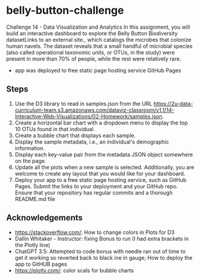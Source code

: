 # belly-button-challenge
Challenge 14 - Data Visualization and Analytics
In this assignment, you will build an interactive dashboard to explore the Belly Button Biodiversity datasetLinks to an external site., which catalogs the microbes that colonize human navels.
The dataset reveals that a small handful of microbial species (also called operational taxonomic units, or OTUs, in the study) were present in more than 70% of people, while the rest were relatively rare.
* app was deployed to free static page hosting service GitHub Pages 
## Steps
1. Use the D3 library to read in samples.json from the URL https://2u-data-curriculum-team.s3.amazonaws.com/dataviz-classroom/v1.1/14-Interactive-Web-Visualizations/02-Homework/samples.json.
2. Create a horizontal bar chart with a dropdown menu to display the top 10 OTUs found in that individual.
3. Create a bubble chart that displays each sample.
4. Display the sample metadata, i.e., an individual's demographic information.
5. Display each key-value pair from the metadata JSON object somewhere on the page.
6. Update all the plots when a new sample is selected. Additionally, you are welcome to create any layout that you would like for your dashboard. 
7. Deploy your app to a free static page hosting service, such as GitHub Pages. Submit the links to your deployment and your GitHub repo. Ensure that your repository has regular commits and a thorough README.md file
## Acknowledgements
* https://stackoverflow.com/: How to change colors in Plots for D3
* Dallin Whitaker - Instructor: fixing Bonus to run (I had extra brackets in the Plotly line)
* ChatGPT 3.5:  Attempted to code bonus with needle ran out of time to get it working so reverted back to black ine in gauge; How to deploy the app to GitHUB pages
* https://plotly.com/: color scals for bubble charts
